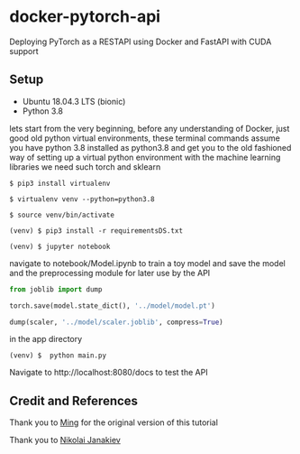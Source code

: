 # docker-pytorch-api
Deploying PyTorch as a RESTAPI using Docker and FastAPI with CUDA support

## Setup

- Ubuntu 18.04.3 LTS (bionic)
- Python 3.8

lets start from the very beginning, before any understanding of Docker, just good old python virtual environments, these terminal commands assume you have python 3.8 installed as python3.8 and get you to the old fashioned way of setting up a virtual python environment with the machine learning libraries we need such torch and sklearn

```console
$ pip3 install virtualenv

$ virtualenv venv --python=python3.8

$ source venv/bin/activate

(venv) $ pip3 install -r requirementsDS.txt

(venv) $ jupyter notebook
```

navigate to notebook/Model.ipynb to train a toy model
and save the model and the preprocessing module for later use by the API

```python
from joblib import dump

torch.save(model.state_dict(), '../model/model.pt')

dump(scaler, '../model/scaler.joblib', compress=True)
```

in the app directory

```console
(venv) $  python main.py
```

Navigate to http://localhost:8080/docs to test the API

## Credit and References

Thank you to [Ming](https://github.com/ming0070913/example-ml-project) for the original version of this tutorial

Thank you to [Nikolai Janakiev](https://janakiev.com/blog/pytorch-iris/) 
